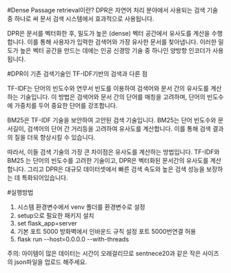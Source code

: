 #Dense Passage retrieval이란?
DPR은 자연어 처리 분야에서 사용되는 검색 기술 중 하나로 써 문서 검색 시스템에서 효과적으로 사용됩니다.

DPR은 문서를 벡터화한 후, 밀도가 높은 (dense) 벡터 공간에서 유사도를 계산을 수행합니다. 이를 통해 사용자가 입력한 검색어와 가장 유사한 문서를 찾아냅니다. 이러한 밀도가 높은 벡터 공간을 만드는 데에는 인공 신경망 기술 중 하나인 양방향 인코더가 사용됩니다.

#DPR이 기존 검색기술인 TF-IDF기반의 검색과 다른 점 

TF-IDF는 단어의 빈도수와 연무서 빈도를 이용하여 검색어와 문서 간의 유사도를 계산하는 기술입니다. 이 방법은 검색어와 문서 간의 단어를 매칭을 고려하며, 단어의 빈도수에 가중치를 두어 중요한 단어를 강조합니다.

BM25은 TF-IDF 기술을 보안하여 고안된 검색 기술입니다. BM25는 단어 빈도수와 문서길이, 검색어의 단어 간 거리등을 고려하여 유사도를 계산합니다. 이를 통해 검색 결과의 질을 더욱 향상시킬 수 있습니다.

따라서, 이들 검색 기술의 가장 큰 차이점은 유사도를 계산하는 방법입니다. TF-IDF와 BM25 는 단어의 빈도수를 고려한 기술이고, DPR은 벡터화된 문서간의 유사도를 계산합니다. 그리고 DPR은 대규모 데이터셋에서 빠른 검색 속도와 높은 검색 성능을 보장하는 데 특화되어있습니다.


#실행방법
1. 시스템 환경변수에서 venv 폴더를 환경변수로 설정
2. setup으로 필요한 패키지 설치
3. set flask_app=server
4. 기본 포트 5000 방화벽에서 인바운드 규칙 설정 포트 5000번연결 허용
5. flask run --host=0.0.0.0 --with-threads

주의: 아이템이 많은 데이터는 시간이 오래걸리므로 sentnece20과 같은 작은 사이즈의 json파일을 업로드 해주세요.
